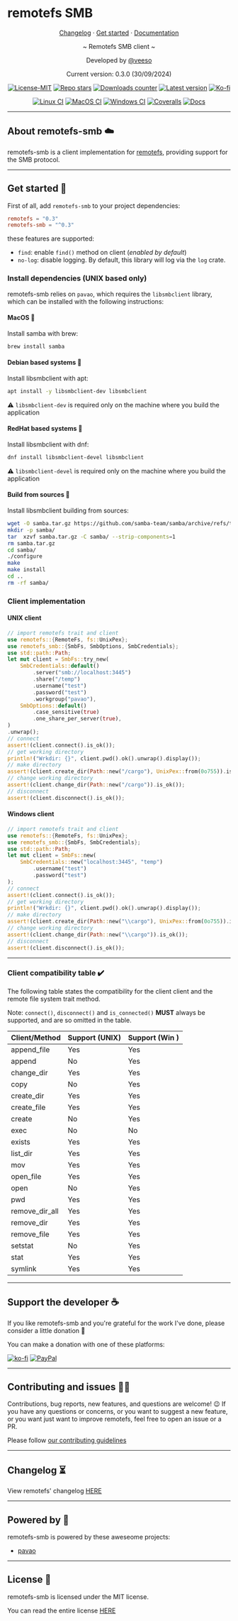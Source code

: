 # remotefs SMB

<p align="center">
  <a href="https://veeso.github.io/remotefs-smb/blob/main/CHANGELOG.md" target="_blank">Changelog</a>
  ·
  <a href="#get-started">Get started</a>
  ·
  <a href="https://docs.rs/remotefs-smb" target="_blank">Documentation</a>
</p>

<p align="center">~ Remotefs SMB client ~</p>

<p align="center">Developed by <a href="https://veeso.github.io/" target="_blank">@veeso</a></p>
<p align="center">Current version: 0.3.0 (30/09/2024)</p>

<p align="center">
  <a href="https://opensource.org/licenses/MIT"
    ><img
      src="https://img.shields.io/badge/License-MIT-teal.svg"
      alt="License-MIT"
  /></a>
  <a href="https://github.com/remotefs-rs/remotefs-rs-smb/stargazers"
    ><img
      src="https://img.shields.io/github/stars/remotefs-rs/remotefs-rs-smb.svg"
      alt="Repo stars"
  /></a>
  <a href="https://crates.io/crates/remotefs-smb"
    ><img
      src="https://img.shields.io/crates/d/remotefs-smb.svg"
      alt="Downloads counter"
  /></a>
  <a href="https://crates.io/crates/remotefs-smb"
    ><img
      src="https://img.shields.io/crates/v/remotefs-smb.svg"
      alt="Latest version"
  /></a>
  <a href="https://ko-fi.com/veeso">
    <img
      src="https://img.shields.io/badge/donate-ko--fi-red"
      alt="Ko-fi"
  /></a>
</p>
<p align="center">
  <a href="https://github.com/remotefs-rs/remotefs-rs-smb/actions"
    ><img
      src="https://github.com/remotefs-rs/remotefs-rs-smb/workflows/Linux/badge.svg"
      alt="Linux CI"
  /></a>
  <a href="https://github.com/remotefs-rs/remotefs-rs-smb/actions"
    ><img
      src="https://github.com/remotefs-rs/remotefs-rs-smb/workflows/MacOS/badge.svg"
      alt="MacOS CI"
  /></a>
  <a href="https://github.com/remotefs-rs/remotefs-rs-smb/actions"
    ><img
      src="https://github.com/remotefs-rs/remotefs-rs-smb/workflows/Windows/badge.svg"
      alt="Windows CI"
  /></a>
  <a href="https://coveralls.io/github/remotefs-rs/remotefs-rs-smb"
    ><img
      src="https://coveralls.io/repos/github/remotefs-rs/remotefs-rs-smb/badge.svg"
      alt="Coveralls"
  /></a>
  <a href="https://docs.rs/remotefs-smb"
    ><img
      src="https://docs.rs/remotefs-smb/badge.svg"
      alt="Docs"
  /></a>
</p>

---

## About remotefs-smb ☁️

remotefs-smb is a client implementation for [remotefs](https://github.com/remotefs-rs/remotefs-rs), providing support for the SMB protocol.

---

## Get started 🚀

First of all, add `remotefs-smb` to your project dependencies:

```toml
remotefs = "0.3"
remotefs-smb = "^0.3"
```

these features are supported:

- `find`: enable `find()` method on client (*enabled by default*)
- `no-log`: disable logging. By default, this library will log via the `log` crate.

### Install dependencies (UNIX based only)

remotefs-smb relies on `pavao`, which requires the `libsmbclient` library, which can be installed with the following instructions:

#### MacOS 🍎

Install samba with brew:

```sh
brew install samba
```

#### Debian based systems 🐧

Install libsmbclient with apt:

```sh
apt install -y libsmbclient-dev libsmbclient
```

⚠️ `libsmbclient-dev` is required only on the machine where you build the application

#### RedHat based systems 🐧

Install libsmbclient with dnf:

```sh
dnf install libsmbclient-devel libsmbclient
```

⚠️ `libsmbclient-devel` is required only on the machine where you build the application

#### Build from sources 📁

Install libsmbclient building from sources:

```sh
wget -O samba.tar.gz https://github.com/samba-team/samba/archive/refs/tags/samba-4.16.1.tar.gz
mkdir -p samba/
tar  xzvf samba.tar.gz -C samba/ --strip-components=1
rm samba.tar.gz
cd samba/
./configure
make
make install
cd ..
rm -rf samba/
```

### Client implementation

#### UNIX client

```rust
// import remotefs trait and client
use remotefs::{RemoteFs, fs::UnixPex};
use remotefs_smb::{SmbFs, SmbOptions, SmbCredentials};
use std::path::Path;
let mut client = SmbFs::try_new(
    SmbCredentials::default()
        .server("smb://localhost:3445")
        .share("/temp")
        .username("test")
        .password("test")
        .workgroup("pavao"),
    SmbOptions::default()
        .case_sensitive(true)
        .one_share_per_server(true),
)
.unwrap();
// connect
assert!(client.connect().is_ok());
// get working directory
println!("Wrkdir: {}", client.pwd().ok().unwrap().display());
// make directory
assert!(client.create_dir(Path::new("/cargo"), UnixPex::from(0o755)).is_ok());
// change working directory
assert!(client.change_dir(Path::new("/cargo")).is_ok());
// disconnect
assert!(client.disconnect().is_ok());
```

#### Windows client

```rust
// import remotefs trait and client
use remotefs::{RemoteFs, fs::UnixPex};
use remotefs_smb::{SmbFs, SmbCredentials};
use std::path::Path;
let mut client = SmbFs::new(
    SmbCredentials::new("localhost:3445", "temp")
        .username("test")
        .password("test")
);
// connect
assert!(client.connect().is_ok());
// get working directory
println!("Wrkdir: {}", client.pwd().ok().unwrap().display());
// make directory
assert!(client.create_dir(Path::new("\\cargo"), UnixPex::from(0o755)).is_ok());
// change working directory
assert!(client.change_dir(Path::new("\\cargo")).is_ok());
// disconnect
assert!(client.disconnect().is_ok());
```

---

### Client compatibility table ✔️

The following table states the compatibility for the client client and the remote file system trait method.

Note: `connect()`, `disconnect()` and `is_connected()` **MUST** always be supported, and are so omitted in the table.

| Client/Method  | Support (UNIX) | Support (Win ) |
|----------------|----------------|----------------|
| append_file    | Yes            | Yes            |
| append         | No             | Yes            |
| change_dir     | Yes            | Yes            |
| copy           | No             | Yes            |
| create_dir     | Yes            | Yes            |
| create_file    | Yes            | Yes            |
| create         | No             | Yes            |
| exec           | No             | No             |
| exists         | Yes            | Yes            |
| list_dir       | Yes            | Yes            |
| mov            | Yes            | Yes            |
| open_file      | Yes            | Yes            |
| open           | No             | Yes            |
| pwd            | Yes            | Yes            |
| remove_dir_all | Yes            | Yes            |
| remove_dir     | Yes            | Yes            |
| remove_file    | Yes            | Yes            |
| setstat        | No             | Yes            |
| stat           | Yes            | Yes            |
| symlink        | Yes            | Yes            |

---

## Support the developer ☕

If you like remotefs-smb and you're grateful for the work I've done, please consider a little donation 🥳

You can make a donation with one of these platforms:

[![ko-fi](https://img.shields.io/badge/Ko--fi-F16061?style=for-the-badge&logo=ko-fi&logoColor=white)](https://ko-fi.com/veeso)
[![PayPal](https://img.shields.io/badge/PayPal-00457C?style=for-the-badge&logo=paypal&logoColor=white)](https://www.paypal.me/chrisintin)

---

## Contributing and issues 🤝🏻

Contributions, bug reports, new features, and questions are welcome! 😉
If you have any questions or concerns, or you want to suggest a new feature, or you want just want to improve remotefs, feel free to open an issue or a PR.

Please follow [our contributing guidelines](CONTRIBUTING.md)

---

## Changelog ⏳

View remotefs' changelog [HERE](CHANGELOG.md)

---

## Powered by 💪

remotefs-smb is powered by these aweseome projects:

- [pavao](https://github.com/veeso/pavao)

---

## License 📃

remotefs-smb is licensed under the MIT license.

You can read the entire license [HERE](LICENSE)
